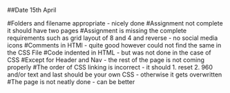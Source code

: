 ##Date 15th April

#Folders and filename appropriate - nicely done
#Assignment not complete it should have two pages
#Assignment is missing the complete requirements such as grid layout of 8 and 4 and reverse - no social media icons
#Comments in HTMl - quite good however could not find the same in the CSS File
#Code indented in HTML - but was not done in the case of CSS
#Except for Header and Nav - the rest of the page is not coming properly
#The order of CSS linking is incorrect - it should 1. reset 2. 960 and/or text and last should be your own CSS - otherwise it gets overwritten
#The page is not neatly done - can be better 
